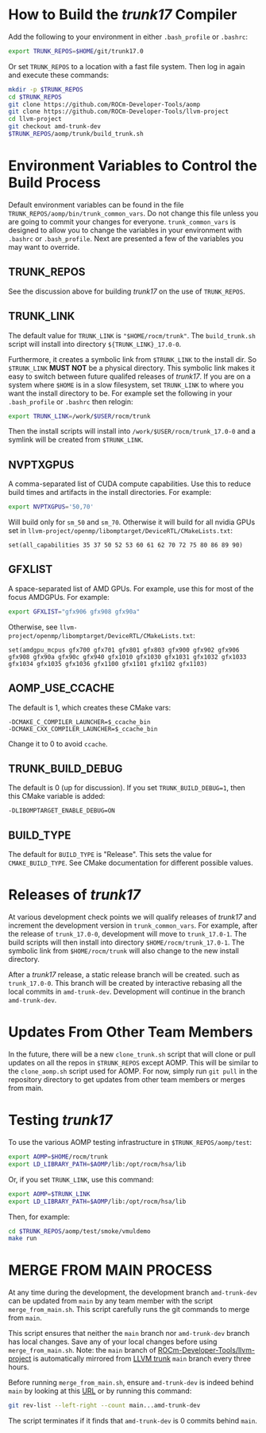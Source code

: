 # How to Build the _trunk17_ Compiler

Add the following to your environment in either `.bash_profile` or `.bashrc`:

``` bash
export TRUNK_REPOS=$HOME/git/trunk17.0
```

Or set `TRUNK_REPOS` to a location with a fast file system. Then log in again
and execute these commands:

``` bash
mkdir -p $TRUNK_REPOS
cd $TRUNK_REPOS
git clone https://github.com/ROCm-Developer-Tools/aomp
git clone https://github.com/ROCm-Developer-Tools/llvm-project
cd llvm-project
git checkout amd-trunk-dev
$TRUNK_REPOS/aomp/trunk/build_trunk.sh 
```


# Environment Variables to Control the Build Process

Default environment variables can be found in the file
`TRUNK_REPOS/aomp/bin/trunk_common_vars`. Do not change this file unless you
are going to commit your changes for everyone. `trunk_common_vars` is designed
to allow you to change the variables in your environment with `.bashrc` or
`.bash_profile`. Next are presented a few of the variables you may want to
override.


## TRUNK_REPOS

See the discussion above for building _trunk17_ on the use of `TRUNK_REPOS`.


## TRUNK_LINK

The default value for `TRUNK_LINK` is `"$HOME/rocm/trunk"`. The `build_trunk.sh`
script will install into directory `${TRUNK_LINK}_17.0-0`.

Furthermore, it creates a symbolic link from `$TRUNK_LINK` to the install dir.
So `$TRUNK_LINK` **MUST NOT** be a physical directory. This symbolic link makes
it easy to switch between future qualifed releases of _trunk17_. If you are on a
system where `$HOME` is in a slow filesystem, set `TRUNK_LINK` to where you want
the install directory to be. For example set the following in your
`.bash_profile` or `.bashrc` then relogin:

``` bash
export TRUNK_LINK=/work/$USER/rocm/trunk
```

Then the install scripts will install into `/work/$USER/rocm/trunk_17.0-0` and
a symlink will be created from `$TRUNK_LINK`.


## NVPTXGPUS

A comma-separated list of CUDA compute capabilities. Use this to reduce build
times and artifacts in the install directories. For example:

``` bash
export NVPTXGPUS='50,70'
```

Will build only for `sm_50` and `sm_70`. Otherwise it will build for all nvidia
GPUs set in `llvm-project/openmp/libomptarget/DeviceRTL/CMakeLists.txt`:

```
set(all_capabilities 35 37 50 52 53 60 61 62 70 72 75 80 86 89 90)
```


## GFXLIST

A space-separated list of AMD GPUs. For example, use this for most of the focus
AMDGPUs. For example:

``` bash
export GFXLIST="gfx906 gfx908 gfx90a"
```

Otherwise, see `llvm-project/openmp/libomptarget/DeviceRTL/CMakeLists.txt`:

```
set(amdgpu_mcpus gfx700 gfx701 gfx801 gfx803 gfx900 gfx902 gfx906 gfx908 gfx90a gfx90c gfx940 gfx1010 gfx1030 gfx1031 gfx1032 gfx1033 gfx1034 gfx1035 gfx1036 gfx1100 gfx1101 gfx1102 gfx1103)
```


## AOMP_USE_CCACHE

The default is 1, which creates these CMake vars:

```
-DCMAKE_C_COMPILER_LAUNCHER=$_ccache_bin
-DCMAKE_CXX_COMPILER_LAUNCHER=$_ccache_bin
```

Change it to 0 to avoid `ccache`.


## TRUNK_BUILD_DEBUG

The default is 0 (up for discussion). If you set `TRUNK_BUILD_DEBUG=1`, then
this CMake variable is added:

```
-DLIBOMPTARGET_ENABLE_DEBUG=ON
```


## BUILD_TYPE

The default for `BUILD_TYPE` is "Release". This sets the value for
`CMAKE_BUILD_TYPE`. See CMake documentation for different possible values.


# Releases of _trunk17_

At various development check points we will qualify releases of _trunk17_ and
increment the development version in `trunk_common_vars`. For example, after the
release of `trunk_17.0-0`, development will move to `trunk_17.0-1`. The build
scripts will then install into directory `$HOME/rocm/trunk_17.0-1`. The symbolic
link from `$HOME/rocm/trunk` will also change to the new install directory.

After a _trunk17_ release, a static release branch will be created. such as
`trunk_17.0-0`. This branch will be created by interactive rebasing all the
local commits in `amd-trunk-dev`. Development will continue in the branch
`amd-trunk-dev`.


# Updates From Other Team Members

In the future, there will be a new `clone_trunk.sh` script that will clone or
pull updates on all the repos in `$TRUNK_REPOS` except AOMP. This will be
similar to the `clone_aomp.sh` script used for AOMP. For now, simply run
`git pull` in the repository directory to get updates from other team members or
merges from main.


# Testing _trunk17_
 
To use the various AOMP testing infrastructure in `$TRUNK_REPOS/aomp/test`:

``` bash
export AOMP=$HOME/rocm/trunk
export LD_LIBRARY_PATH=$AOMP/lib:/opt/rocm/hsa/lib
```

Or, if you set `TRUNK_LINK`, use this command:

``` bash
export AOMP=$TRUNK_LINK
export LD_LIBRARY_PATH=$AOMP/lib:/opt/rocm/hsa/lib
```

Then, for example:

``` bash
cd $TRUNK_REPOS/aomp/test/smoke/vmuldemo
make run
```


# MERGE FROM MAIN PROCESS

At any time during the development, the development branch `amd-trunk-dev` can
be updated from `main` by any team member with the script `merge_from_main.sh`.
This script carefully runs the git commands to merge from `main`.

This script ensures that neither the `main` branch nor `amd-trunk-dev` branch has
local changes. Save any of your local changes before using `merge_from_main.sh`.
Note: the `main` branch of
[ROCm-Developer-Tools/llvm-project](https://github.com/ROCm-Developer-Tools/llvm-project)
is automatically mirrored from
[LLVM trunk](https://github.com/llvm/llvm-project) `main` branch every three
hours.

Before running `merge_from_main.sh`, ensure `amd-trunk-dev` is indeed behind
`main` by looking at this
[URL](https://github.com/ROCm-Developer-Tools/llvm-project/branches) or by
running this command:

``` bash
git rev-list --left-right --count main...amd-trunk-dev
```

The script terminates if it finds that `amd-trunk-dev` is 0 commits behind
`main`.
